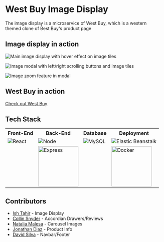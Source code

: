 # West Buy Image Display

The image display is a microservice of West Buy, which is a western themed clone of Best Buy's product page

## Image display in action
![Main image display with hover effect on image tiles](https://media.giphy.com/media/ekvY0HGvqwlhW63Mnc/giphy.gif)

![Image modal with left/right scrolling buttons and image tiles](https://media.giphy.com/media/hosNhNMVxxXIqI1qKh/giphy.gif)

![Image zoom feature in modal](https://media.giphy.com/media/W3g8ZmYPRlEhevMlZK/giphy.gif)

## West Buy in action

[Check out West Buy](http://westbuy.org/)

## Tech Stack
<table>
  <tr>
    <th>Front-End</th>
    <th>Back-End</th>
    <th>Database</th>
    <th>Deployment</th>
  </tr>
  <tr>
    <td><img src="https://cdn4.iconfinder.com/data/icons/logos-3/600/React.js_logo-128.png" alt="React"></td>
    <td><img src="https://cdn4.iconfinder.com/data/icons/logos-3/456/nodejs-new-pantone-black-128.png" alt="Node"></td>
    <td><img src="https://cdn4.iconfinder.com/data/icons/logos-3/181/MySQL-128.png" alt="MySQL"></td>
    <td><img src="https://raw.githubusercontent.com/hratx-blue-ocean/Alcove/master/client/dist/assets/stack_images/elastic-beanstalk.png" alt="Elastic Beanstalk"></td>
  </tr>
  <tr>
    <td></td>
    <td><img src="https://raw.githubusercontent.com/hratx-blue-ocean/Alcove/master/client/dist/assets/stack_images/expressjs.png" alt="Express" width="128px"></td>
    <td></td>
    <td><img src="https://raw.githubusercontent.com/hratx-blue-ocean/Alcove/master/client/dist/assets/stack_images/docker.png" alt="Docker" width="128px"></td>
  </tr>
</table>

## Contributors
- [Ish Tahir](https://github.com/ishtahir) - Image Display
- [Collin Snyder](https://github.com/Collin-Snyder) - Accordian Drawers/Reviews
- [Natalia Malesa](https://github.com/nmalesa) - Carousel Images
- [Jonathan Diaz](https://github.com/JCDiaz1201) - Product Info
- [David Silva](https://github.com/davidsilva2841) - Navbar/Footer
